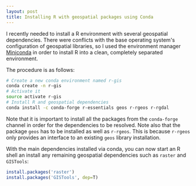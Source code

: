 ```yaml
---
layout: post
title: Installing R with geospatial packages using Conda
---
```


I recently needed to install a R environment with several geospatial dependencies. There were conflicts with the base operating system's configuration of geospatial libraries, so I used the environment manager [Miniconda](https://conda.io/miniconda.html) in order to install R into a clean, completely separated environment.

The procedure is as follows:

```bash
# Create a new conda environment named r-gis
conda create -n r-gis
# Activate it
source activate r-gis
# Install R and geospatial dependencies
conda install -c conda-forge r-essentials geos r-rgeos r-rgdal
```

Note that it is important to install all the packages from the `conda-forge` channel in order for the dependencies to be resolved. Note also that the package  `geos` has to be installed as well as `r-rgeos`. This is because `r-rgeos` only provides an interface to an existing `geos` library installation.

With the main dependencies installed via conda, you can now start an R shell an install any remaining geospatial dependencies such as `raster` and `GISTools`:

```R
install.packages('raster')
install.packages('GISTools', dep=T)
```




